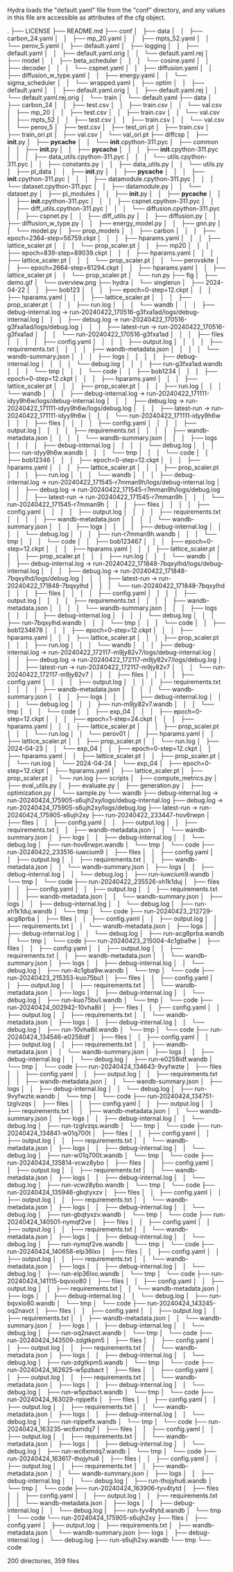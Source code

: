 Hydra loads the "default.yaml" file from the "conf" directory, and any values in this file are accessible as attributes of the cfg object.


.
├── LICENSE
├── README.md
├── conf
│   ├── data
│   │   ├── carbon_24.yaml
│   │   ├── mp_20.yaml
│   │   ├── mpts_52.yaml
│   │   └── perov_5.yaml
│   ├── default.yaml
│   ├── logging
│   │   ├── default.yaml
│   │   ├── default.yaml.orig
│   │   └── default.yaml.rej
│   ├── model
│   │   ├── beta_scheduler
│   │   │   └── cosine.yaml
│   │   ├── decoder
│   │   │   └── cspnet.yaml
│   │   ├── diffusion.yaml
│   │   ├── diffusion_w_type.yaml
│   │   ├── energy.yaml
│   │   └── sigma_scheduler
│   │       └── wrapped.yaml
│   ├── optim
│   │   ├── default.yaml
│   │   ├── default.yaml.orig
│   │   ├── default.yaml.rej
│   │   └── default.yaml.rej.orig
│   └── train
│       └── default.yaml
├── data
│   ├── carbon_24
│   │   ├── test.csv
│   │   ├── train.csv
│   │   └── val.csv
│   ├── mp_20
│   │   ├── test.csv
│   │   ├── train.csv
│   │   └── val.csv
│   ├── mpts_52
│   │   ├── test.csv
│   │   ├── train.csv
│   │   └── val.csv
│   └── perov_5
│       ├── test.csv
│       ├── test_ori.pt
│       ├── train.csv
│       ├── train_ori.pt
│       ├── val.csv
│       └── val_ori.pt
├── diffcsp
│   ├── __init__.py
│   ├── __pycache__
│   │   └── __init__.cpython-311.pyc
│   ├── common
│   │   ├── __init__.py
│   │   ├── __pycache__
│   │   │   ├── __init__.cpython-311.pyc
│   │   │   ├── data_utils.cpython-311.pyc
│   │   │   └── utils.cpython-311.pyc
│   │   ├── constants.py
│   │   ├── data_utils.py
│   │   └── utils.py
│   ├── pl_data
│   │   ├── __init__.py
│   │   ├── __pycache__
│   │   │   ├── __init__.cpython-311.pyc
│   │   │   ├── datamodule.cpython-311.pyc
│   │   │   └── dataset.cpython-311.pyc
│   │   ├── datamodule.py
│   │   └── dataset.py
│   ├── pl_modules
│   │   ├── __init__.py
│   │   ├── __pycache__
│   │   │   ├── __init__.cpython-311.pyc
│   │   │   ├── cspnet.cpython-311.pyc
│   │   │   ├── diff_utils.cpython-311.pyc
│   │   │   └── diffusion.cpython-311.pyc
│   │   ├── cspnet.py
│   │   ├── diff_utils.py
│   │   ├── diffusion.py
│   │   ├── diffusion_w_type.py
│   │   ├── energy_model.py
│   │   ├── gnn.py
│   │   └── model.py
│   ├── prop_models
│   │   ├── carbon
│   │   │   ├── epoch=2364-step=56759.ckpt
│   │   │   ├── hparams.yaml
│   │   │   ├── lattice_scaler.pt
│   │   │   └── prop_scaler.pt
│   │   ├── mp20
│   │   │   ├── epoch=839-step=89039.ckpt
│   │   │   ├── hparams.yaml
│   │   │   ├── lattice_scaler.pt
│   │   │   └── prop_scaler.pt
│   │   └── perovskite
│   │       ├── epoch=2664-step=61294.ckpt
│   │       ├── hparams.yaml
│   │       ├── lattice_scaler.pt
│   │       └── prop_scaler.pt
│   └── run.py
├── fig
│   ├── demo.gif
│   └── overview.png
├── hydra
│   └── singlerun
│       ├── 2024-04-22
│       │   ├── bob123
│       │   │   ├── epoch=0-step=12.ckpt
│       │   │   ├── hparams.yaml
│       │   │   ├── lattice_scaler.pt
│       │   │   ├── prop_scaler.pt
│       │   │   ├── run.log
│       │   │   └── wandb
│       │   │       ├── debug-internal.log -> run-20240422_170516-g3fxa1ad/logs/debug-internal.log
│       │   │       ├── debug.log -> run-20240422_170516-g3fxa1ad/logs/debug.log
│       │   │       ├── latest-run -> run-20240422_170516-g3fxa1ad
│       │   │       └── run-20240422_170516-g3fxa1ad
│       │   │           ├── files
│       │   │           │   ├── config.yaml
│       │   │           │   ├── output.log
│       │   │           │   ├── requirements.txt
│       │   │           │   ├── wandb-metadata.json
│       │   │           │   └── wandb-summary.json
│       │   │           ├── logs
│       │   │           │   ├── debug-internal.log
│       │   │           │   └── debug.log
│       │   │           ├── run-g3fxa1ad.wandb
│       │   │           └── tmp
│       │   │               └── code
│       │   ├── bob1234
│       │   │   ├── epoch=0-step=12.ckpt
│       │   │   ├── hparams.yaml
│       │   │   ├── lattice_scaler.pt
│       │   │   ├── prop_scaler.pt
│       │   │   ├── run.log
│       │   │   └── wandb
│       │   │       ├── debug-internal.log -> run-20240422_171111-idyy9h6w/logs/debug-internal.log
│       │   │       ├── debug.log -> run-20240422_171111-idyy9h6w/logs/debug.log
│       │   │       ├── latest-run -> run-20240422_171111-idyy9h6w
│       │   │       └── run-20240422_171111-idyy9h6w
│       │   │           ├── files
│       │   │           │   ├── config.yaml
│       │   │           │   ├── output.log
│       │   │           │   ├── requirements.txt
│       │   │           │   ├── wandb-metadata.json
│       │   │           │   └── wandb-summary.json
│       │   │           ├── logs
│       │   │           │   ├── debug-internal.log
│       │   │           │   └── debug.log
│       │   │           ├── run-idyy9h6w.wandb
│       │   │           └── tmp
│       │   │               └── code
│       │   ├── bob12346
│       │   │   ├── epoch=0-step=12.ckpt
│       │   │   ├── hparams.yaml
│       │   │   ├── lattice_scaler.pt
│       │   │   ├── prop_scaler.pt
│       │   │   ├── run.log
│       │   │   └── wandb
│       │   │       ├── debug-internal.log -> run-20240422_171545-r7mman9h/logs/debug-internal.log
│       │   │       ├── debug.log -> run-20240422_171545-r7mman9h/logs/debug.log
│       │   │       ├── latest-run -> run-20240422_171545-r7mman9h
│       │   │       └── run-20240422_171545-r7mman9h
│       │   │           ├── files
│       │   │           │   ├── config.yaml
│       │   │           │   ├── output.log
│       │   │           │   ├── requirements.txt
│       │   │           │   ├── wandb-metadata.json
│       │   │           │   └── wandb-summary.json
│       │   │           ├── logs
│       │   │           │   ├── debug-internal.log
│       │   │           │   └── debug.log
│       │   │           ├── run-r7mman9h.wandb
│       │   │           └── tmp
│       │   │               └── code
│       │   ├── bob123467
│       │   │   ├── epoch=0-step=12.ckpt
│       │   │   ├── hparams.yaml
│       │   │   ├── lattice_scaler.pt
│       │   │   ├── prop_scaler.pt
│       │   │   ├── run.log
│       │   │   └── wandb
│       │   │       ├── debug-internal.log -> run-20240422_171848-7bqxylhd/logs/debug-internal.log
│       │   │       ├── debug.log -> run-20240422_171848-7bqxylhd/logs/debug.log
│       │   │       ├── latest-run -> run-20240422_171848-7bqxylhd
│       │   │       └── run-20240422_171848-7bqxylhd
│       │   │           ├── files
│       │   │           │   ├── config.yaml
│       │   │           │   ├── output.log
│       │   │           │   ├── requirements.txt
│       │   │           │   ├── wandb-metadata.json
│       │   │           │   └── wandb-summary.json
│       │   │           ├── logs
│       │   │           │   ├── debug-internal.log
│       │   │           │   └── debug.log
│       │   │           ├── run-7bqxylhd.wandb
│       │   │           └── tmp
│       │   │               └── code
│       │   ├── bob1234678
│       │   │   ├── epoch=0-step=12.ckpt
│       │   │   ├── hparams.yaml
│       │   │   ├── lattice_scaler.pt
│       │   │   ├── prop_scaler.pt
│       │   │   ├── run.log
│       │   │   └── wandb
│       │   │       ├── debug-internal.log -> run-20240422_172117-m9jy82v7/logs/debug-internal.log
│       │   │       ├── debug.log -> run-20240422_172117-m9jy82v7/logs/debug.log
│       │   │       ├── latest-run -> run-20240422_172117-m9jy82v7
│       │   │       └── run-20240422_172117-m9jy82v7
│       │   │           ├── files
│       │   │           │   ├── config.yaml
│       │   │           │   ├── output.log
│       │   │           │   ├── requirements.txt
│       │   │           │   ├── wandb-metadata.json
│       │   │           │   └── wandb-summary.json
│       │   │           ├── logs
│       │   │           │   ├── debug-internal.log
│       │   │           │   └── debug.log
│       │   │           ├── run-m9jy82v7.wandb
│       │   │           └── tmp
│       │   │               └── code
│       │   ├── exp_04
│       │   │   ├── epoch=0-step=12.ckpt
│       │   │   ├── epoch=1-step=24.ckpt
│       │   │   ├── hparams.yaml
│       │   │   ├── lattice_scaler.pt
│       │   │   ├── prop_scaler.pt
│       │   │   └── run.log
│       │   └── perov01
│       │       ├── hparams.yaml
│       │       ├── lattice_scaler.pt
│       │       ├── prop_scaler.pt
│       │       └── run.log
│       ├── 2024-04-23
│       │   └── exp_04
│       │       ├── epoch=0-step=12.ckpt
│       │       ├── hparams.yaml
│       │       ├── lattice_scaler.pt
│       │       ├── prop_scaler.pt
│       │       └── run.log
│       └── 2024-04-24
│           └── exp_04
│               ├── epoch=0-step=12.ckpt
│               ├── hparams.yaml
│               ├── lattice_scaler.pt
│               ├── prop_scaler.pt
│               └── run.log
├── scripts
│   ├── compute_metrics.py
│   ├── eval_utils.py
│   ├── evaluate.py
│   ├── generation.py
│   ├── optimization.py
│   └── sample.py
└── wandb
    ├── debug-internal.log -> run-20240424_175905-s6ujh2xy/logs/debug-internal.log
    ├── debug.log -> run-20240424_175905-s6ujh2xy/logs/debug.log
    ├── latest-run -> run-20240424_175905-s6ujh2xy
    ├── run-20240422_233447-hov6rwpn
    │   ├── files
    │   │   ├── config.yaml
    │   │   ├── output.log
    │   │   ├── requirements.txt
    │   │   ├── wandb-metadata.json
    │   │   └── wandb-summary.json
    │   ├── logs
    │   │   ├── debug-internal.log
    │   │   └── debug.log
    │   ├── run-hov6rwpn.wandb
    │   └── tmp
    │       └── code
    ├── run-20240422_233516-iuwcium9
    │   ├── files
    │   │   ├── config.yaml
    │   │   ├── output.log
    │   │   ├── requirements.txt
    │   │   ├── wandb-metadata.json
    │   │   └── wandb-summary.json
    │   ├── logs
    │   │   ├── debug-internal.log
    │   │   └── debug.log
    │   ├── run-iuwcium9.wandb
    │   └── tmp
    │       └── code
    ├── run-20240422_235526-xh1k1duj
    │   ├── files
    │   │   ├── config.yaml
    │   │   ├── output.log
    │   │   ├── requirements.txt
    │   │   ├── wandb-metadata.json
    │   │   └── wandb-summary.json
    │   ├── logs
    │   │   ├── debug-internal.log
    │   │   └── debug.log
    │   ├── run-xh1k1duj.wandb
    │   └── tmp
    │       └── code
    ├── run-20240423_212729-acg8prba
    │   ├── files
    │   │   ├── config.yaml
    │   │   ├── output.log
    │   │   ├── requirements.txt
    │   │   └── wandb-metadata.json
    │   ├── logs
    │   │   ├── debug-internal.log
    │   │   └── debug.log
    │   ├── run-acg8prba.wandb
    │   └── tmp
    │       └── code
    ├── run-20240423_215004-4c1gba9w
    │   ├── files
    │   │   ├── config.yaml
    │   │   ├── output.log
    │   │   ├── requirements.txt
    │   │   ├── wandb-metadata.json
    │   │   └── wandb-summary.json
    │   ├── logs
    │   │   ├── debug-internal.log
    │   │   └── debug.log
    │   ├── run-4c1gba9w.wandb
    │   └── tmp
    │       └── code
    ├── run-20240423_215353-kuo75bu1
    │   ├── files
    │   │   ├── config.yaml
    │   │   ├── output.log
    │   │   ├── requirements.txt
    │   │   └── wandb-metadata.json
    │   ├── logs
    │   │   ├── debug-internal.log
    │   │   └── debug.log
    │   ├── run-kuo75bu1.wandb
    │   └── tmp
    │       └── code
    ├── run-20240424_002942-10vha8il
    │   ├── files
    │   │   ├── config.yaml
    │   │   ├── output.log
    │   │   ├── requirements.txt
    │   │   └── wandb-metadata.json
    │   ├── logs
    │   │   ├── debug-internal.log
    │   │   └── debug.log
    │   ├── run-10vha8il.wandb
    │   └── tmp
    │       └── code
    ├── run-20240424_134546-e0258idf
    │   ├── files
    │   │   ├── config.yaml
    │   │   ├── output.log
    │   │   ├── requirements.txt
    │   │   ├── wandb-metadata.json
    │   │   └── wandb-summary.json
    │   ├── logs
    │   │   ├── debug-internal.log
    │   │   └── debug.log
    │   ├── run-e0258idf.wandb
    │   └── tmp
    │       └── code
    ├── run-20240424_134643-9vyfwzte
    │   ├── files
    │   │   ├── config.yaml
    │   │   ├── output.log
    │   │   ├── requirements.txt
    │   │   ├── wandb-metadata.json
    │   │   └── wandb-summary.json
    │   ├── logs
    │   │   ├── debug-internal.log
    │   │   └── debug.log
    │   ├── run-9vyfwzte.wandb
    │   └── tmp
    │       └── code
    ├── run-20240424_134751-tzglvzqs
    │   ├── files
    │   │   ├── config.yaml
    │   │   ├── output.log
    │   │   ├── requirements.txt
    │   │   ├── wandb-metadata.json
    │   │   └── wandb-summary.json
    │   ├── logs
    │   │   ├── debug-internal.log
    │   │   └── debug.log
    │   ├── run-tzglvzqs.wandb
    │   └── tmp
    │       └── code
    ├── run-20240424_134841-w01q700t
    │   ├── files
    │   │   ├── config.yaml
    │   │   ├── output.log
    │   │   ├── requirements.txt
    │   │   └── wandb-metadata.json
    │   ├── logs
    │   │   ├── debug-internal.log
    │   │   └── debug.log
    │   ├── run-w01q700t.wandb
    │   └── tmp
    │       └── code
    ├── run-20240424_135814-vcwz8ybo
    │   ├── files
    │   │   ├── config.yaml
    │   │   ├── output.log
    │   │   ├── requirements.txt
    │   │   └── wandb-metadata.json
    │   ├── logs
    │   │   ├── debug-internal.log
    │   │   └── debug.log
    │   ├── run-vcwz8ybo.wandb
    │   └── tmp
    │       └── code
    ├── run-20240424_135946-gbqtyxzv
    │   ├── files
    │   │   ├── config.yaml
    │   │   ├── output.log
    │   │   ├── requirements.txt
    │   │   └── wandb-metadata.json
    │   ├── logs
    │   │   ├── debug-internal.log
    │   │   └── debug.log
    │   ├── run-gbqtyxzv.wandb
    │   └── tmp
    │       └── code
    ├── run-20240424_140501-nymqf2ve
    │   ├── files
    │   │   ├── config.yaml
    │   │   ├── output.log
    │   │   ├── requirements.txt
    │   │   └── wandb-metadata.json
    │   ├── logs
    │   │   ├── debug-internal.log
    │   │   └── debug.log
    │   ├── run-nymqf2ve.wandb
    │   └── tmp
    │       └── code
    ├── run-20240424_140658-elp36lxo
    │   ├── files
    │   │   ├── config.yaml
    │   │   ├── output.log
    │   │   ├── requirements.txt
    │   │   └── wandb-metadata.json
    │   ├── logs
    │   │   ├── debug-internal.log
    │   │   └── debug.log
    │   ├── run-elp36lxo.wandb
    │   └── tmp
    │       └── code
    ├── run-20240424_141115-bqvxio80
    │   ├── files
    │   │   ├── config.yaml
    │   │   ├── output.log
    │   │   ├── requirements.txt
    │   │   └── wandb-metadata.json
    │   ├── logs
    │   │   ├── debug-internal.log
    │   │   └── debug.log
    │   ├── run-bqvxio80.wandb
    │   └── tmp
    │       └── code
    ├── run-20240424_143245-oq2navct
    │   ├── files
    │   │   ├── config.yaml
    │   │   ├── output.log
    │   │   ├── requirements.txt
    │   │   ├── wandb-metadata.json
    │   │   └── wandb-summary.json
    │   ├── logs
    │   │   ├── debug-internal.log
    │   │   └── debug.log
    │   ├── run-oq2navct.wandb
    │   └── tmp
    │       └── code
    ├── run-20240424_143509-zdgtkpm5
    │   ├── files
    │   │   ├── config.yaml
    │   │   ├── output.log
    │   │   ├── requirements.txt
    │   │   └── wandb-metadata.json
    │   ├── logs
    │   │   ├── debug-internal.log
    │   │   └── debug.log
    │   ├── run-zdgtkpm5.wandb
    │   └── tmp
    │       └── code
    ├── run-20240424_162625-w5pzbact
    │   ├── files
    │   │   ├── config.yaml
    │   │   ├── output.log
    │   │   ├── requirements.txt
    │   │   └── wandb-metadata.json
    │   ├── logs
    │   │   ├── debug-internal.log
    │   │   └── debug.log
    │   ├── run-w5pzbact.wandb
    │   └── tmp
    │       └── code
    ├── run-20240424_163029-rqipelfx
    │   ├── files
    │   │   ├── config.yaml
    │   │   ├── output.log
    │   │   ├── requirements.txt
    │   │   └── wandb-metadata.json
    │   ├── logs
    │   │   ├── debug-internal.log
    │   │   └── debug.log
    │   ├── run-rqipelfx.wandb
    │   └── tmp
    │       └── code
    ├── run-20240424_163235-wc6xmdq7
    │   ├── files
    │   │   ├── config.yaml
    │   │   ├── output.log
    │   │   ├── requirements.txt
    │   │   └── wandb-metadata.json
    │   ├── logs
    │   │   ├── debug-internal.log
    │   │   └── debug.log
    │   ├── run-wc6xmdq7.wandb
    │   └── tmp
    │       └── code
    ├── run-20240424_163617-thojyhu6
    │   ├── files
    │   │   ├── config.yaml
    │   │   ├── output.log
    │   │   ├── requirements.txt
    │   │   ├── wandb-metadata.json
    │   │   └── wandb-summary.json
    │   ├── logs
    │   │   ├── debug-internal.log
    │   │   └── debug.log
    │   ├── run-thojyhu6.wandb
    │   └── tmp
    │       └── code
    ├── run-20240424_163906-tyv4tytd
    │   ├── files
    │   │   ├── config.yaml
    │   │   ├── output.log
    │   │   ├── requirements.txt
    │   │   └── wandb-metadata.json
    │   ├── logs
    │   │   ├── debug-internal.log
    │   │   └── debug.log
    │   ├── run-tyv4tytd.wandb
    │   └── tmp
    │       └── code
    └── run-20240424_175905-s6ujh2xy
        ├── files
        │   ├── config.yaml
        │   ├── output.log
        │   ├── requirements.txt
        │   ├── wandb-metadata.json
        │   └── wandb-summary.json
        ├── logs
        │   ├── debug-internal.log
        │   └── debug.log
        ├── run-s6ujh2xy.wandb
        └── tmp
            └── code

200 directories, 359 files